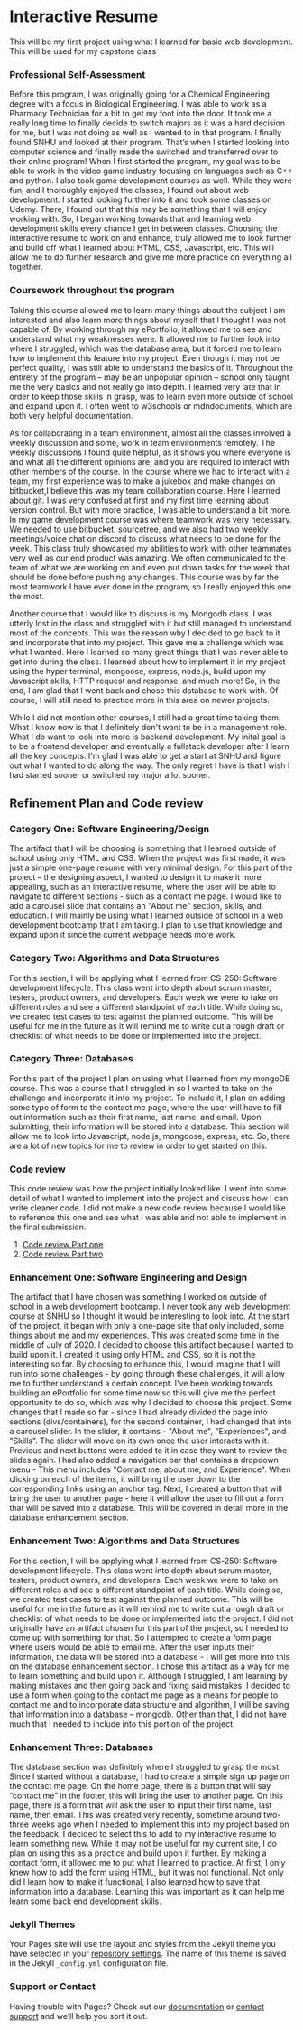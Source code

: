 # Interactive Resume

This will be my first project using what I learned for basic web development. This will be used for my capstone class

### Professional Self-Assessment

Before this program, I was originally going for a Chemical Engineering degree with a focus in Biological Engineering. I was able to work as a Pharmacy Technician for a bit to get my foot into the door. It took me a really long time to finally decide to switch majors as it was a hard decision for me, but I was not doing as well as I wanted to in that program. I finally found SNHU and looked at their program. That’s when I started looking into computer science and finally made the switched and transferred over to their online program! When I first started the program, my goal was to be able to work in the video game industry focusing on languages such as C++ and python. I also took game development courses as well. While they were fun, and I thoroughly enjoyed the classes, I found out about web development. I started looking further into it and took some classes on Udemy. There, I found out that this may be something that I will enjoy working with. So, I began working towards that and learning web development skills every chance I get in between classes. Choosing the interactive resume to work on and enhance, truly allowed me to look further and build off what I learned about HTML, CSS, Javascript, etc. This will allow me to do further research and give me more practice on everything all together. 

### Coursework throughout the program

Taking this course allowed me to learn many things about the subject I am interested and also learn more things about myself that I thought I was not capable of. By working through my ePortfolio, it allowed me to see and understand what my weaknesses were. It allowed me to further look into where I struggled, which was the database area, but it forced me to learn how to implement this feature into my project. Even though it may not be perfect quality, I was still able to understand the basics of it.  Throughout the entirety of the program – may be an unpopular opinion – school only taught me the very basics and not really go into depth. I learned very late that in order to keep those skills in grasp, was to learn even more outside of school and expand upon it. I often went to w3schools or mdndocuments, which are both very helpful documentation. 

As for collaborating in a team environment, almost all the classes involved a weekly discussion and some, work in team environments remotely. The weekly discussions I found quite helpful, as it shows you where everyone is and what all the different opinions are, and you are required to interact with other members of the course. In the course where we had to interact with a team, my first experience was to make a jukebox and make changes on bitbucket,I believe this was my team collaboration course. Here I learned about git. I was very confused at first and my first time learning about version control. But with more practice, I was able to understand a bit more. In my game development course was where teamwork was very necessary. We needed to use bitbucket, sourcetree, and we also had two weekly meetings/voice chat on discord to discuss what needs to be done for the week. This class truly showcased my abilities to work with other teammates very well as our end product was amazing. We often communicated to the team of what we are working on and even put down tasks for the week that should be done before pushing any changes. This course was by far the most teamwork I have ever done in the program, so I really enjoyed this one the most. 

Another course that I would like to discuss is my Mongodb class. I was utterly lost in the class and struggled with it but still managed to understand most of the concepts. This was the reason why I decided to go back to it and incorporate that into my project. This gave me a challenge which was what I wanted. Here I learned so many great things that I was never able to get into during the class. I learned about how to implement it in my project using the hyper terminal, mongoose, express, node.js, build upon my Javascript skills, HTTP request and response, and much more! So, in the end, I am glad that I went back and chose this database to work with. Of course, I will still need to practice more in this area on newer projects.

While I did not mention other courses, I still had a great time taking them. What I know now is that I definitely don't want to be in a management role. What I do want to look into more is backend development. My inital goal is to be a frontend developer and eventually a fullstack developer after I learn all the key concepts. I'm glad I was able to get a start at SNHU and figure out what I wanted to do along the way. The only regret I have is that I wish I had started sooner or switched my major a lot sooner. 



## Refinement Plan and Code review

### Category One: Software Engineering/Design
  The artifact that I will be choosing is something that I learned outside of school using only HTML and CSS. When the project was first made, it was just a simple one-page resume with very minimal design. For this part of the project – the designing aspect, I wanted to design it to make it more appealing, such as an interactive resume, where the user will be able to navigate to different sections - such as a contact me page. I would like to add a carousel slide that contains an "About me" section, skills, and education. I will mainly be using what I learned outside of school in a web development bootcamp that I am taking. I plan to use that knowledge and expand upon it since the current webpage needs more work. 
  
### Category Two: Algorithms and Data Structures
  For this section, I will be applying what I learned from CS-250: Software development lifecycle. This class went into depth about scrum master, testers, product owners, and developers. Each week we were to take on different roles and see a different standpoint of each title. While doing so, we created test cases to test against the planned outcome. This will be useful for me in the future as it will remind me to write out a rough draft or checklist of what needs to be done or implemented into the project.


### Category Three: Databases
  For this part of the project I plan on using what I learned from my mongoDB course. This was a course that I struggled in so I wanted to take on the challenge and incorporate it into my project. To include it, I plan on adding some type of form to the contact me page, where the user will have to fill out information such as their first name, last name, and email. Upon submitting, their information will be stored into a database. This section will allow me to look into Javascript, node.js, mongoose, express, etc. So, there are a lot of new topics for me to review in order to get started on this. 
  
### Code review
This code review was how the project initially looked like. I went into some detail of what I wanted to implement into the project and discuss how I can write cleaner code. I did not make a new code review because I would like to reference this one and see what I was able and not able to implement in the final submission.

1. [Code review Part one](https://youtu.be/fcPqnjU3qbc)
2. [Code review Part two](https://youtu.be/bPsA3hCZFos)


### Enhancement One: Software Engineering and Design

  The artifact that I have chosen was something I worked on outside of school in a web development bootcamp. I never took any web development course at SNHU so I thought it would be interesting to look into. At the start of the project, it began with only a one-page site that only included, some things about me and my experiences. This was created some time in the middle of July of 2020. 
I decided to choose this artifact because I wanted to build upon it. I created it using only HTML and CSS, so it is not the interesting so far. By choosing to enhance this, I would imagine that I will run into some challenges - by going through these challenges, it will allow me to further understand a certain concept. I've been working towards building an ePortfolio for some time now so this will give me the perfect opportunity to do so, which was why I decided to choose this project. 
Some changes that I made so far - since I had already divided the page into sections (divs/containers), for the second container, I had changed that into a carousel slider. In the slider, it contains - "About me", "Experiences", and "Skills". The slider will move on its own once the user interacts with it. Previous and next buttons were added to it in case they want to review the slides again. I had also added a navigation bar that contains a dropdown menu - This menu includes "Contact me, about me, and Experience". When clicking on each of the items, it will bring the user down to the corresponding links using an anchor tag. Next, I created a button that will bring the user to another page - here it will allow the user to fill out a form that will be saved into a database. This will be covered in detail more in the database enhancement section. 

### Enhancement Two: Algorithms and Data Structures

  For this section, I will be applying what I learned from CS-250: Software development lifecycle. This class went into depth about scrum master, testers, product owners, and developers. Each week we were to take on different roles and see a different standpoint of each title. While doing so, we created test cases to test against the planned outcome. This will be useful for me in the future as it will remind me to write out a rough draft or checklist of what needs to be done or implemented into the project.
I did not originally have an artifact chosen for this part of the project, so I needed to come up with something for that. So I attempted to create a form page where users would be able to email me. After the user inputs their information, the data will be stored into a database - I will get more into this on the database enhancement section. I chose this artifact as a way for me to learn something and build upon it. Although I struggled, I am learning by making mistakes and then going back and fixing said mistakes. I decided to use a form when going to the contact me page as a means for people to contact me and to incorporate data structure and algorithm, I will be saving that information into a database – mongodb. Other than that, I did not have much that I needed to include into this portion of the project.
  
### Enhancement Three: Databases
  The database section was definitely where I struggled to grasp the most. Since I started without a database, I had to create a simple sign up page on the contact me page. On the home page, there is a button that will say “contact me” in the footer, this will bring the user to another page. On this page, there is a form that will ask the user to input their first name, last name, then email. This was created very recently, sometime around two-three weeks ago when I needed to implement this into my project based on the feedback. I decided to select this to add to my interactive resume to learn something new. While it may not be useful for my current site, I do plan on using this as a practice and build upon it further. By making a contact form, it allowed me to put what I learned to practice. At first, I only knew how to add the form using HTML, but it was not functional. Not only did I learn how to make it functional, I also learned how to save that information into a database. Learning this was important as it can help me learn some back end development skills.
  






### Jekyll Themes

Your Pages site will use the layout and styles from the Jekyll theme you have selected in your [repository settings](https://github.com/snhem/CS499Project/settings). The name of this theme is saved in the Jekyll `_config.yml` configuration file.

### Support or Contact

Having trouble with Pages? Check out our [documentation](https://docs.github.com/categories/github-pages-basics/) or [contact support](https://github.com/contact) and we’ll help you sort it out.
